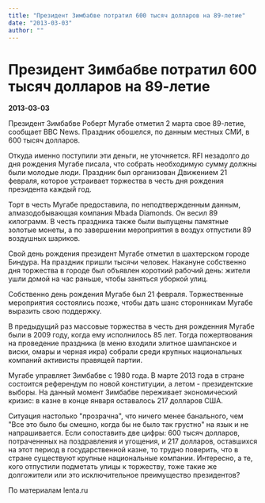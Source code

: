 ```yaml
---
title: "Президент Зимбабве потратил 600 тысяч долларов на 89-летие"
date: "2013-03-03"
author: ""
---
```


# Президент Зимбабве потратил 600 тысяч долларов на 89-летие

**2013-03-03** 

Президент Зимбабве Роберт Мугабе отметил 2 марта свое 89-летие, сообщает BBC News. Праздник обошелся, по данным местных СМИ, в 600 тысяч долларов.

Откуда именно поступили эти деньги, не уточняется. RFI незадолго до дня рождения Мугабе писала, что собрать необходимую сумму должны были молодые люди. Праздник был организован Движением 21 февраля, которое устраивает торжества в честь дня рождения президента каждый год.

Торт в честь Мугабе предоставила, по неподтвержденным данным, алмазодобывающая компания Mbada Diamonds. Он весил 89 килограмм. В честь праздника также были выпущены памятные золотые монеты, а по завершении мероприятия в воздух отпустили 89 воздушных шариков.

Свой день рождения президент Мугабе отметил в шахтерском городе Биндура. На праздник пришли тысячи человек. Накануне собственно дня торжества в городе был объявлен короткий рабочий день: жители ушли домой на час раньше, чтобы заняться уборкой улиц.

Собственно день рождения Мугабе был 21 февраля. Торжественные мероприятия состоялись позже, чтобы дать шанс сторонникам Мугабе выразить свою поддержку.

В предыдущий раз массовые торжества в честь дня рожденния Мугабе были в 2009 году, когда ему исполнилось 85 лет. Тогда пожертвования на проведение праздника (в меню входили элитное шампанское и виски, омары и черная икра) собрали среди крупных национальных компаний активисты правящей партии.

Мугабе управляет Зимбабве с 1980 года. В марте 2013 года в стране состоится референдум по новой конституции, а летом - президентские выборы. На данный момент Зимбабве переживает экономический кризис: в казне в конце января оставалось 217 долларов США.

Ситуация настолько "прозрачна", что ничего менее банального, чем "Все это было бы смешно, когда бы не было так грустно" на язык и не напрашивается. Если сопоставить две цифры: 600 тысяч долларов, потраченнных на поздравления и угощения, и 217 долларов, оставшихся на этот период в государственной казне, то трудно поверить, что в стране существуют крупные национальные компании. Интересно, а те, кого отпустили подметать улицы к торжеству, тоже такие же долгожители или это исключительное преимущество президентов?

По материалам lenta.ru